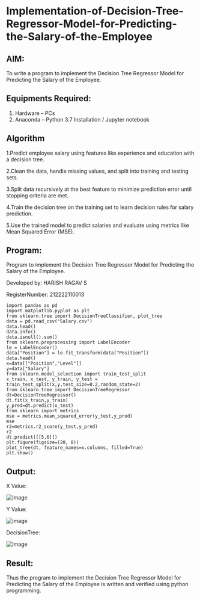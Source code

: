 # Implementation-of-Decision-Tree-Regressor-Model-for-Predicting-the-Salary-of-the-Employee

## AIM:
To write a program to implement the Decision Tree Regressor Model for Predicting the Salary of the Employee.

## Equipments Required:
1. Hardware – PCs
2. Anaconda – Python 3.7 Installation / Jupyter notebook

## Algorithm
1.Predict employee salary using features like experience and education with a decision tree.

2.Clean the data, handle missing values, and split into training and testing sets.

3.Split data recursively at the best feature to minimize prediction error until stopping criteria are met.

4.Train the decision tree on the training set to learn decision rules for salary prediction.

5.Use the trained model to predict salaries and evaluate using metrics like Mean Squared Error (MSE).

## Program:

Program to implement the Decision Tree Regressor Model for Predicting the Salary of the Employee.

Developed by: HARISH RAGAV S

RegisterNumber: 212222110013

```
import pandas as pd
import matplotlib.pyplot as plt
from sklearn.tree import DecisionTreeClassifier, plot_tree
data = pd.read_csv("Salary.csv")
data.head()
data.info()
data.isnull().sum()
from sklearn.preprocessing import LabelEncoder
le = LabelEncoder()
data["Position"] = le.fit_transform(data["Position"])
data.head()
x=data[["Position","Level"]]
y=data["Salary"]
from sklearn.model_selection import train_test_split
x_train, x_test, y_train, y_test = train_test_split(x,y,test_size=0.2,random_state=2)
from sklearn.tree import DecisionTreeRegressor
dt=DecisionTreeRegressor()
dt.fit(x_train,y_train)
y_pred=dt.predict(x_test)
from sklearn import metrics
mse = metrics.mean_squared_error(y_test,y_pred)
mse
r2=metrics.r2_score(y_test,y_pred)
r2
dt.predict([[5,6]])
plt.figure(figsize=(20, 8))
plot_tree(dt, feature_names=x.columns, filled=True)
plt.show()

```
## Output:
X Value:

![image](https://github.com/user-attachments/assets/a385bb8e-641c-42f7-8c59-b0212586e350)

Y Value:

![image](https://github.com/user-attachments/assets/fe1dcf5a-f275-43ca-ad7a-c367fda1a18e)

DecisionTree:

![image](https://github.com/user-attachments/assets/739aa259-1e17-4814-a1db-c4e51b03bc51)



## Result:
Thus the program to implement the Decision Tree Regressor Model for Predicting the Salary of the Employee is written and verified using python programming.
